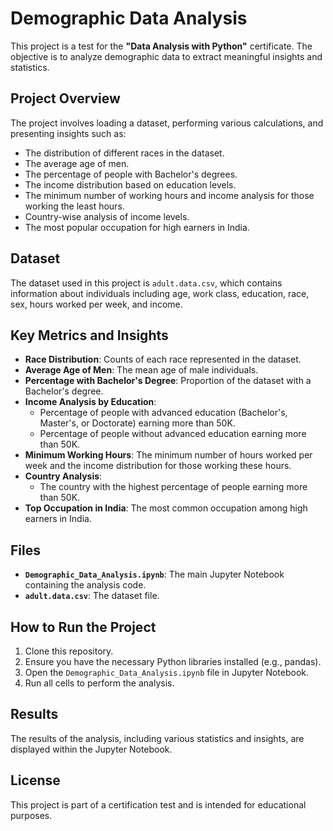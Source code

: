 # Demographic Data Analysis

This project is a test for the **"Data Analysis with Python"** certificate. The objective is to analyze demographic data to extract meaningful insights and statistics.

## Project Overview

The project involves loading a dataset, performing various calculations, and presenting insights such as:

- The distribution of different races in the dataset.
- The average age of men.
- The percentage of people with Bachelor's degrees.
- The income distribution based on education levels.
- The minimum number of working hours and income analysis for those working the least hours.
- Country-wise analysis of income levels.
- The most popular occupation for high earners in India.

## Dataset

The dataset used in this project is `adult.data.csv`, which contains information about individuals including age, work class, education, race, sex, hours worked per week, and income.

## Key Metrics and Insights

- **Race Distribution**: Counts of each race represented in the dataset.
- **Average Age of Men**: The mean age of male individuals.
- **Percentage with Bachelor's Degree**: Proportion of the dataset with a Bachelor's degree.
- **Income Analysis by Education**:
    - Percentage of people with advanced education (Bachelor's, Master's, or Doctorate) earning more than 50K.
    - Percentage of people without advanced education earning more than 50K.
- **Minimum Working Hours**: The minimum number of hours worked per week and the income distribution for those working these hours.
- **Country Analysis**:
    - The country with the highest percentage of people earning more than 50K.
- **Top Occupation in India**: The most common occupation among high earners in India.

## Files

- **`Demographic_Data_Analysis.ipynb`**: The main Jupyter Notebook containing the analysis code.
- **`adult.data.csv`**: The dataset file.

## How to Run the Project

1. Clone this repository.
2. Ensure you have the necessary Python libraries installed (e.g., pandas).
3. Open the `Demographic_Data_Analysis.ipynb` file in Jupyter Notebook.
4. Run all cells to perform the analysis.

## Results

The results of the analysis, including various statistics and insights, are displayed within the Jupyter Notebook.

## License

This project is part of a certification test and is intended for educational purposes.